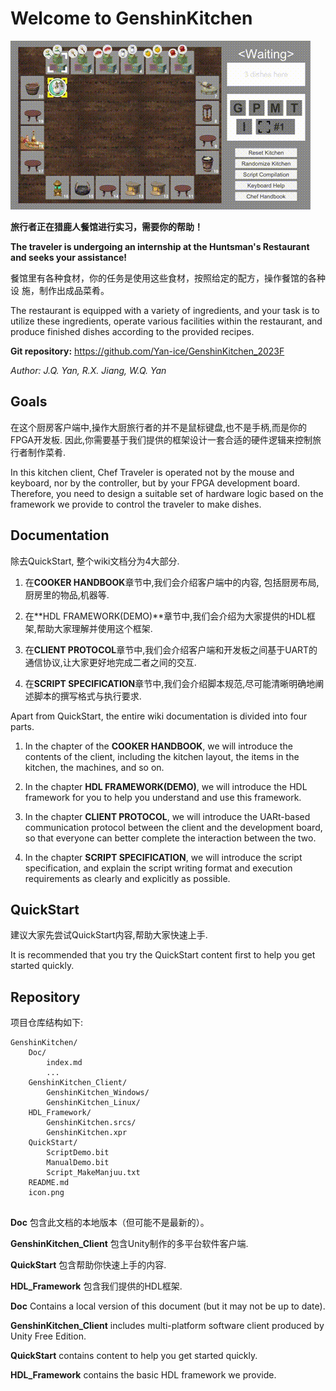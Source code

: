 # Welcome to GenshinKitchen

![sample](./Sample.gif)

**旅行者正在猎鹿人餐馆进行实习，需要你的帮助！**

**The traveler is undergoing an internship at the Huntsman's Restaurant and seeks your assistance!**


餐馆里有各种食材，你的任务是使用这些食材，按照给定的配方，操作餐馆的各种设
施，制作出成品菜肴。

The restaurant is equipped with a variety of ingredients, and your task is to
utilize these ingredients, operate various facilities within the restaurant, and
produce finished dishes according to the provided recipes.

**Git repository:** https://github.com/Yan-ice/GenshinKitchen_2023F

*Author: J.Q. Yan, R.X. Jiang, W.Q. Yan*

## Goals

在这个厨房客户端中,操作大厨旅行者的并不是鼠标键盘,也不是手柄,而是你的FPGA开发板. 
因此,你需要基于我们提供的框架设计一套合适的硬件逻辑来控制旅行者制作菜肴.

In this kitchen client, Chef Traveler is operated not by the mouse and keyboard, nor by the controller, but by your FPGA development board.
Therefore, you need to design a suitable set of hardware logic based on the framework we provide to control the traveler to make dishes.

## Documentation

除去QuickStart, 整个wiki文档分为4大部分.

1. 在**COOKER HANDBOOK**章节中,我们会介绍客户端中的内容, 包括厨房布局,厨房里的物品,机器等.

2. 在**HDL FRAMEWORK(DEMO)**章节中,我们会介绍为大家提供的HDL框架,帮助大家理解并使用这个框架.

3. 在**CLIENT PROTOCOL**章节中,我们会介绍客户端和开发板之间基于UART的通信协议,让大家更好地完成二者之间的交互.

4. 在**SCRIPT SPECIFICATION**章节中,我们会介绍脚本规范,尽可能清晰明确地阐述脚本的撰写格式与执行要求.

Apart from QuickStart, the entire wiki documentation is divided into four parts.

1. In the chapter of the **COOKER HANDBOOK**, we will introduce the contents of the client, including the kitchen layout, the items in the kitchen, the machines, and so on.

2. In the chapter **HDL FRAMEWORK(DEMO)**, we will introduce the HDL framework for you to help you understand and use this framework.

3. In the chapter **CLIENT PROTOCOL**, we will introduce the UARt-based communication protocol between the client and the development board, so that everyone can better complete the interaction between the two.

4. In the chapter **SCRIPT SPECIFICATION**, we will introduce the script specification, and explain the script writing format and execution requirements as clearly and explicitly as possible.

## QuickStart

建议大家先尝试QuickStart内容,帮助大家快速上手.

It is recommended that you try the QuickStart content first to help you get started quickly.

## Repository
项目仓库结构如下:
```
GenshinKitchen/
	Doc/
		index.md
		...
	GenshinKitchen_Client/
		GenshinKitchen_Windows/
		GenshinKitchen_Linux/
	HDL_Framework/
		GenshinKitchen.srcs/
		GenshinKitchen.xpr
	QuickStart/
		ScriptDemo.bit
		ManualDemo.bit
		Script_MakeManjuu.txt
	README.md
	icon.png
	
```

**Doc** 包含此文档的本地版本（但可能不是最新的）。

**GenshinKitchen_Client** 包含Unity制作的多平台软件客户端.

**QuickStart** 包含帮助你快速上手的内容.

**HDL_Framework** 包含我们提供的HDL框架.


**Doc** Contains a local version of this document (but it may not be up to date).

**GenshinKitchen_Client** includes multi-platform software client produced by Unity Free Edition.

**QuickStart** contains content to help you get started quickly.

**HDL_Framework** contains the basic HDL framework we provide.


